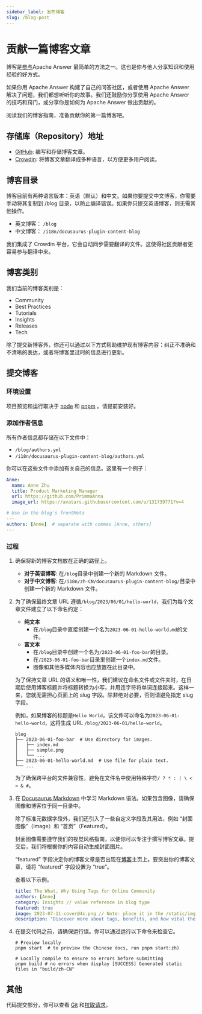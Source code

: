 ```yaml
---
sidebar_label: 发布博客
slug: /blog-post
---
```


# 贡献一篇博客文章

博客是[参与](/community/contributing#get-involved)Apache Answer 最简单的方法之一。这也是你与他人分享知识和使用经验的好方式。

如果你用 Apache Answer 构建了自己的问答社区，或者使用 Apache Answer 解决了问题，我们都想听听你的故事。我们还鼓励你分享使用 Apache Answer 的技巧和窍门，或分享你是如何为 Apache Answer 做出贡献的。

阅读我们的博客指南，准备贡献你的第一篇博客吧。

## 存储库（Repository）地址

- [GitHub](https://github.com/apache/incubator-answer-website): 编写和存储博客文章。
- [Crowdin](https://crowdin.com/project/answer-website): 将博客文章翻译成多种语言，以方便更多用户阅读。

## 博客目录

博客目前有两种语言版本：英语（默认）和中文。如果你要提交中文博客，你需要手动将其复制到 /blog 目录，以防止编译错误。如果你只提交英语博客，则无需其他操作。

- 英文博客： `/blog`
- 中文博客： `/i18n/docusaurus-plugin-content-blog`

我们集成了 Crowdin 平台，它会自动同步需要翻译的文件。这使得社区贡献者更容易参与翻译中来。

## 博客类别

我们当前的博客类别是：

- Community
- Best Practices
- Tutorials
- Insights
- Releases
- Tech

除了提交新博客外，你还可以通过以下方式帮助维护现有博客内容：纠正不准确和不清晰的表达，或者将博客里过时的信息进行更新。

## 提交博客

### 环境设置

项目预览和运行取决于 [node](https://nodejs.org) 和 [pnpm](https://pnpm.io) 。请提前安装好。

### 添加作者信息

所有作者信息都存储在以下文件中：

- `/blog/authors.yml`
- `/i18n/docusaurus-plugin-content-blog/authors.yml`

你可以在这些文件中添加有关自己的信息。这里有一个例子：

```yaml title="/blog/authors.yml"
Anne:
  name: Anne Zhu 
  title: Product Marketing Manager
  url: https://github.com/PrimmaAnna
  image_url: https://avatars.githubusercontent.com/u/131739771?v=4

# Use in the blog's frontMeta
---
authors: [Anne]  # separate with commas [Anne, others]
---
```

### 过程

1. 确保将新的博客文档放在正确的路径上。

    - **对于英语博客**: 在`/blog`目录中创建一个新的 Markdown 文件。
    - **对于中文博客**: 在`/i18n/zh-CN/docusaurus-plugin-content-blog/`目录中创建一个新的 Markdown 文件。

2. 为了确保最终文章 URL 遵循`/blog/2023/06/01/hello-world`，我们为每个文章文件建立了以下命名约定：

    - **纯文本**
      - 在`/blog`目录中直接创建一个名为`2023-06-01-hello-world.md`的文件。
    - **富文本**
      - 在`/blog`目录中创建一个名为`/2023-06-01-foo-bar`的目录。
      - 在`/2023-06-01-foo-bar`目录里创建一个`index.md`文件。
      - 图像和其他多媒体内容也应放置在此目录中。

    为了保持文章 URL 的语义和唯一性，我们建议在命名文件或文件夹时，在日期后使用博客标题并将标题转换为小写，并用连字符将单词连接起来。这样一来，您就无需担心页面上的 slug 字段。除非绝对必要，否则请避免指定 slug 字段。

    例如，如果博客的标题是`Hello World`，该文件可以命名为`2023-06-01-hello-world`，这将生成 URL `/blog/2023-06-01/hello-world`。

    ```shell
    blog
    ├── 2023-06-01-foo-bar  # Use directory for images.
    │   ├── index.md
    │   ├── sample.png
    │   └── ... 
    ├── 2023-06-01-hello-world.md  # Use file for plain text.
    └── ...
    ```

    为了确保跨平台的文件兼容性，避免在文件名中使用特殊字符`/ ? * : | \ < > & #`。

3. 在 [Docusaurus Markdown](https://docusaurus.io/docs/markdown-features) 中学习 Markdown 语法。如果包含图像，请确保图像和博客位于同一目录中。

    除了标准元数据字段外，我们还引入了一些自定义字段及其用法，例如 “封面图像”（image）和 “首页”（Featured）。

    封面图像需要遵守我们的视觉风格指南，以便你可以专注于撰写博客文章。提交后，我们将根据你的内容自动生成封面图片。

    “featured” 字段决定你的博客文章是否出现在[博客](/blog)主页上。要突出你的博客文章，请将 “featured” 字段设置为 “true”。

    查看以下示例。

    ```yaml
    title: The What, Why Using Tags for Online Community
    authors: [Anne]
    category: Insights // value reference in blog type
    featured: true
    image: 2023-07-11-cover@4x.png // Note: place it in the /static/img/blog directory.
    description: "Discover more about tags, benefits, and how vital they are for organizing content in online community."
    ```

4. 在提交代码之前，请确保运行误。你可以通过运行以下命令来检查它。

    ```shell
    # Preview locally
    pnpm start  # to preview the Chinese docs, run pnpm start:zh)

    # Locally compile to ensure no errors before submitting
    pnpm build # no errors when display [SUCCESS] Generated static files in "build/zh-CN"
    ```

## 其他

代码提交部分，你可以查看 [Git](https://git-scm.com/) 和[拉取请求](https://docs.github.com/en/pull-requests/collaborating-with-pull-requests/proposing-changes-to-your-work-with-pull-requests/creating-a-pull-request-from-a-fork)。
